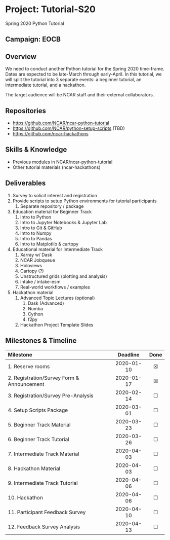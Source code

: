 # Project: Tutorial-S20

Spring 2020 Python Tutorial

## Campaign: EOCB

## Overview

We need to conduct another Python tutorial for the Spring 2020 time-frame.
Dates are expected to be late-March through early-April.  In this tutorial,
we will split the tutorial into 3 separate events: a beginner tutorial, an
intermediate tutorial, and a hackathon.

The target audience will be NCAR staff and their external collaborators.

## Repositories

- https://github.com/NCAR/ncar-python-tutorial
- https://github.com/NCAR/python-setup-scripts (TBD)
- https://github.com/ncar-hackathons

## Skills & Knowledge

- Previous modules in NCAR/ncar-python-tutorial
- Other tutorial materials (ncar-hackathons)

## Deliverables

1. Survey to solicit interest and registration
2. Provide scripts to setup Python environments for tutorial participants
   1. Separate repository / package
3. Education material for Beginner Track
   1. Intro to Python
   2. Intro to Jupyter Notebooks & Jupyter Lab
   3. Intro to Git & GitHub
   4. Intro to Numpy
   5. Intro to Pandas
   6. Intro to Matplotlib & cartopy
4. Educational material for Intermediate Track
   1. Xarray w/ Dask
   2. NCAR Jobqueue
   3. Holoviews
   4. Cartopy (?)
   5. Unstructured grids (plotting and analysis)
   6. intake / intake-esm
   7. Real-world workflows / examples
5. Hackathon material
   1. Advanced Topic Lectures (optional)
      1. Dask (Advanced)
      2. Numba
      3. Cython
      4. f2py
   2. Hackathon Project Template Slides

## Milestones & Timeline

| Milestone                                  | Deadline         | Done    |
|:-------------------------------------------|:----------------:|:-------:|
| 1. Reserve rooms                           | 2020-01-10       | &#9746; |
| 2. Registration/Survey Form & Announcement | 2020-01-17       | &#9746; |
| 3. Registration/Survey Pre-Analysis        | 2020-02-14       | &#9744; |
| 4. Setup Scripts Package                   | 2020-03-01       | &#9744; |
| 5. Beginner Track Material                 | 2020-03-23       | &#9744; |
| 6. Beginner Track Tutorial                 | 2020-03-26       | &#9744; |
| 7. Intermediate Track Material             | 2020-04-03       | &#9744; |
| 8. Hackathon Material                      | 2020-04-03       | &#9744; |
| 9. Intermediate Track Tutorial             | 2020-04-06       | &#9744; |
| 10. Hackathon                              | 2020-04-06       | &#9744; |
| 11. Participant Feedback Survey            | 2020-04-10       | &#9744; |
| 12. Feedback Survey Analysis               | 2020-04-13       | &#9744; |
